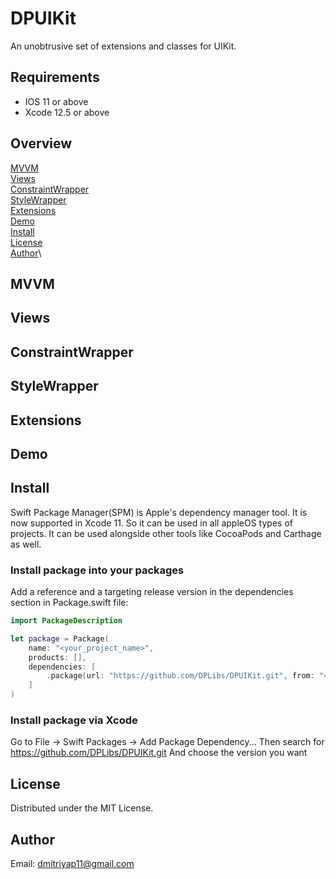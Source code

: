 # DPUIKit
An unobtrusive set of extensions and classes for UIKit.

## Requirements
* IOS 11 or above
* Xcode 12.5 or above

## Overview
[MVVM](#MVVM)\
[Views](#Views)\
[ConstraintWrapper](#ConstraintWrapper)\
[StyleWrapper](#StyleWrapper)\
[Extensions](#Extensions)\
[Demo](#Demo)\
[Install](#Install)\
[License](#License)\
[Author](#MVAuthorVM)\

## MVVM


## Views
## ConstraintWrapper
## StyleWrapper
## Extensions
## Demo

## Install
Swift Package Manager(SPM) is Apple's dependency manager tool. It is now supported in Xcode 11. So it can be used in all appleOS types of projects. It can be used alongside other tools like CocoaPods and Carthage as well.

### Install package into your packages
Add a reference and a targeting release version in the dependencies section in Package.swift file:

```swift
import PackageDescription

let package = Package(
    name: "<your_project_name>",
    products: [],
    dependencies: [
        .package(url: "https://github.com/DPLibs/DPUIKit.git", from: "<current_version>")
    ]
)
```

### Install package via Xcode

Go to File -> Swift Packages -> Add Package Dependency...
Then search for <https://github.com/DPLibs/DPUIKit.git>
And choose the version you want

## License
Distributed under the MIT License.

## Author
Email: <dmitriyap11@gmail.com>
